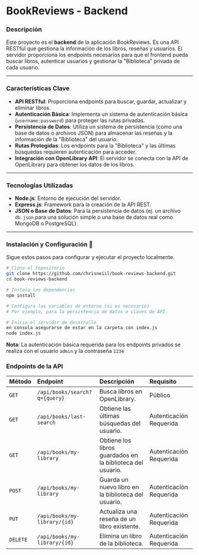 # BookReviews - Backend

### Descripción
Este proyecto es el **backend** de la aplicación BookReviews. Es una API RESTful que gestiona la información de los libros, reseñas y usuarios. El servidor proporciona los endpoints necesarios para que el frontend pueda buscar libros, autenticar usuarios y gestionar la "Biblioteca" privada de cada usuario.

---

### Características Clave

- **API RESTful**: Proporciona endpoints para buscar, guardar, actualizar y eliminar libros.
- **Autenticación Básica**: Implementa un sistema de autenticación básica (`username:password`) para proteger las rutas privadas.
- **Persistencia de Datos**: Utiliza un sistema de persistencia (como una base de datos o archivos JSON) para almacenar las reseñas y la información de la "Biblioteca" del usuario.
- **Rutas Protegidas**: Los endpoints para la "Biblioteca" y las últimas búsquedas requieren autenticación para acceder.
- **Integración con OpenLibrary API**: El servidor se conecta con la API de OpenLibrary para obtener los datos de los libros.

---

### Tecnologías Utilizadas

- **Node.js**: Entorno de ejecución del servidor.
- **Express.js**: Framework para la creación de la API REST.
- **JSON o Base de Datos**: Para la persistencia de datos (ej. un archivo `db.json` para una solución simple o una base de datos real como MongoDB o PostgreSQL).

---

### Instalación y Configuración 🚀

Sigue estos pasos para configurar y ejecutar el proyecto localmente.

```bash
# Clona el repositorio
git clone https://github.com/chrisneiil/book-reviews-backend.git
cd book-reviews-backend

# Instala las dependencias
npm install

# Configura las variables de entorno (si es necesario)
# Por ejemplo, para la persistencia de datos o claves de API.

# Inicia el servidor de desarrollo
en consola asegurarse de estar en la carpeta con index.js
node index.js 
```
**Nota**: La autenticación básica requerida para los endpoints privados se realiza con el usuario `admin` y la contraseña `1234`
### Endpoints de la API

| Método | Endpoint | Descripción | Requisito |
| :--- | :--- | :--- | :--- |
| `GET` | `/api/books/search?q={query}` | Busca libros en OpenLibrary. | Público |
| `GET` | `/api/books/last-search` | Obtiene las últimas búsquedas del usuario. | Autenticación Requerida |
| `GET` | `/api/books/my-library` | Obtiene los libros guardados en la biblioteca del usuario. | Autenticación Requerida |
| `POST`| `/api/books/my-library` | Guarda un nuevo libro en la biblioteca del usuario. | Autenticación Requerida |
| `PUT` | `/api/books/my-library/{id}` | Actualiza una reseña de un libro existente. | Autenticación Requerida |
| `DELETE`| `/api/books/my-library/{id}` | Elimina un libro de la biblioteca. | Autenticación Requerida |